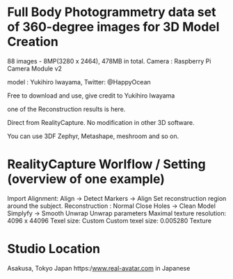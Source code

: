 
# Full Body Photogrammetry data set of 360-degree images for 3D Model Creation

88 images - 8MP(3280 x 2464), 478MB in total.
Camera : Raspberry Pi Camera Module v2 

model : Yukihiro Iwayama,  Twitter: @HappyOcean

Free to download and use, give credit to Yukihiro Iwayama

one of the Reconstruction results is here.

Direct from RealityCapture. No modification in other 3D software.

You can use 3DF Zephyr, Metashape, meshroom and so on.

# RealityCapture Worlflow / Setting (overview of one example)
Import
Alignment: Align -> Detect Markers -> Align
Set reconstruction region around the subject.
Reconstruction : Normal
Close Holes -> Clean Model
Simplyfy -> Smooth
Unwrap
  Unwrap parameters
    Maximal texture resolution: 4096 x 44096
    Texel size: Custom
    Custom texel size: 0.005280
Texture


# Studio Location 
Asakusa, Tokyo Japan
https:/www.real-avatar.com in Japanese
